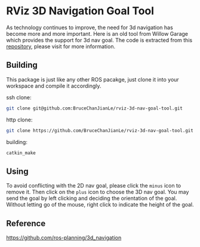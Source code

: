 # RViz 3D Navigation Goal Tool

As technology continues to improve, the need for 3d navigation has become more and more important. Here is an old tool from Willow Garage which provides the support for 3d nav goal. The code is extracted from this [repository](https://github.com/HKUST-Aerial-Robotics/plan_utils), please visit for more information.  

## Building

This package is just like any other ROS pacakge, just clone it into your workspace and compile it accordingly.

ssh clone:  
```bash
git clone git@github.com:BruceChanJianLe/rviz-3d-nav-goal-tool.git
```

http clone:  
```bash
git clone https://github.com/BruceChanJianLe/rviz-3d-nav-goal-tool.git
```

building:  
```bash
catkin_make
```

## Using

To avoid conflicting with the 2D nav goal, please click the `minus` icon to remove it. Then click on the `plus` icon to choose the 3D nav goal. You may send the goal by left clicking and deciding the orientation of the goal. Without letting go of the mouse, right click to indicate the height of the goal.

## Reference

https://github.com/ros-planning/3d_navigation
